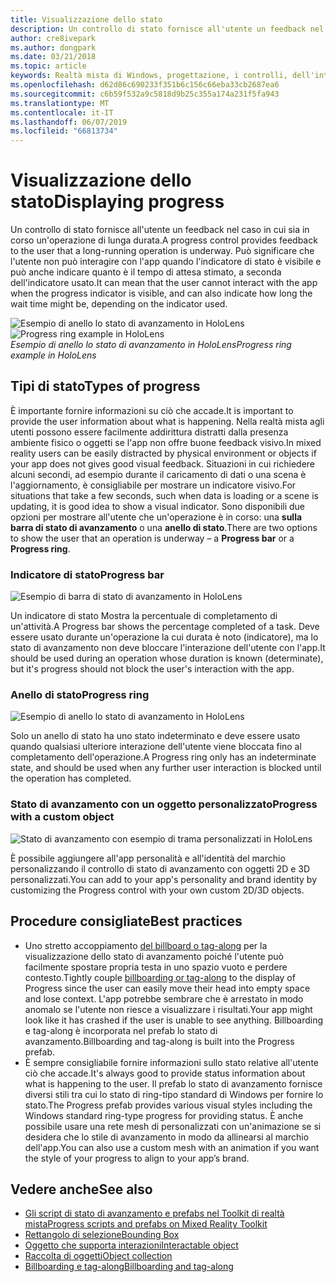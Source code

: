 ```yaml
---
title: Visualizzazione dello stato
description: Un controllo di stato fornisce all'utente un feedback nel caso in cui sia in corso un'operazione di lunga durata.
author: cre8ivepark
ms.author: dongpark
ms.date: 03/21/2018
ms.topic: article
keywords: Realtà mista di Windows, progettazione, i controlli, dell'interfaccia utente, esperienza utente
ms.openlocfilehash: d62d86c690233f351b6c156c66eba33cb2687ea6
ms.sourcegitcommit: c6b59f532a9c5818d9b25c355a174a231f5fa943
ms.translationtype: MT
ms.contentlocale: it-IT
ms.lasthandoff: 06/07/2019
ms.locfileid: "66813734"
---
```

# <a name="displaying-progress"></a><span data-ttu-id="c3ea1-104">Visualizzazione dello stato</span><span class="sxs-lookup"><span data-stu-id="c3ea1-104">Displaying progress</span></span>

<span data-ttu-id="c3ea1-105">Un controllo di stato fornisce all'utente un feedback nel caso in cui sia in corso un'operazione di lunga durata.</span><span class="sxs-lookup"><span data-stu-id="c3ea1-105">A progress control provides feedback to the user that a long-running operation is underway.</span></span> <span data-ttu-id="c3ea1-106">Può significare che l'utente non può interagire con l'app quando l'indicatore di stato è visibile e può anche indicare quanto è il tempo di attesa stimato, a seconda dell'indicatore usato.</span><span class="sxs-lookup"><span data-stu-id="c3ea1-106">It can mean that the user cannot interact with the app when the progress indicator is visible, and can also indicate how long the wait time might be, depending on the indicator used.</span></span>

<span data-ttu-id="c3ea1-107">![Esempio di anello lo stato di avanzamento in HoloLens](images/HoloLens2_Loader.gif)</span><span class="sxs-lookup"><span data-stu-id="c3ea1-107">![Progress ring example in HoloLens](images/HoloLens2_Loader.gif)</span></span><br>
<span data-ttu-id="c3ea1-108">*Esempio di anello lo stato di avanzamento in HoloLens*</span><span class="sxs-lookup"><span data-stu-id="c3ea1-108">*Progress ring example in HoloLens*</span></span>

## <a name="types-of-progress"></a><span data-ttu-id="c3ea1-109">Tipi di stato</span><span class="sxs-lookup"><span data-stu-id="c3ea1-109">Types of progress</span></span>

<span data-ttu-id="c3ea1-110">È importante fornire informazioni su ciò che accade.</span><span class="sxs-lookup"><span data-stu-id="c3ea1-110">It is important to provide the user information about what is happening.</span></span> <span data-ttu-id="c3ea1-111">Nella realtà mista agli utenti possono essere facilmente addirittura distratti dalla presenza ambiente fisico o oggetti se l'app non offre buone feedback visivo.</span><span class="sxs-lookup"><span data-stu-id="c3ea1-111">In mixed reality users can be easily distracted by physical environment or objects if your app does not gives good visual feedback.</span></span> <span data-ttu-id="c3ea1-112">Situazioni in cui richiedere alcuni secondi, ad esempio durante il caricamento di dati o una scena è l'aggiornamento, è consigliabile per mostrare un indicatore visivo.</span><span class="sxs-lookup"><span data-stu-id="c3ea1-112">For situations that take a few seconds, such when data is loading or a scene is updating, it is good idea to show a visual indicator.</span></span> <span data-ttu-id="c3ea1-113">Sono disponibili due opzioni per mostrare all'utente che un'operazione è in corso: una **sulla barra di stato di avanzamento** o una **anello di stato**.</span><span class="sxs-lookup"><span data-stu-id="c3ea1-113">There are two options to show the user that an operation is underway – a **Progress bar** or a **Progress ring**.</span></span>

### <a name="progress-bar"></a><span data-ttu-id="c3ea1-114">Indicatore di stato</span><span class="sxs-lookup"><span data-stu-id="c3ea1-114">Progress bar</span></span>

![Esempio di barra di stato di avanzamento in HoloLens](images/640px-progressbar.jpg)

<span data-ttu-id="c3ea1-116">Un indicatore di stato Mostra la percentuale di completamento di un'attività.</span><span class="sxs-lookup"><span data-stu-id="c3ea1-116">A Progress bar shows the percentage completed of a task.</span></span> <span data-ttu-id="c3ea1-117">Deve essere usato durante un'operazione la cui durata è noto (indicatore), ma lo stato di avanzamento non deve bloccare l'interazione dell'utente con l'app.</span><span class="sxs-lookup"><span data-stu-id="c3ea1-117">It should be used during an operation whose duration is known (determinate), but it's progress should not block the user's interaction with the app.</span></span>

### <a name="progress-ring"></a><span data-ttu-id="c3ea1-118">Anello di stato</span><span class="sxs-lookup"><span data-stu-id="c3ea1-118">Progress ring</span></span>

![Esempio di anello lo stato di avanzamento in HoloLens](images/640px-progressring.jpg)

<span data-ttu-id="c3ea1-120">Solo un anello di stato ha uno stato indeterminato e deve essere usato quando qualsiasi ulteriore interazione dell'utente viene bloccata fino al completamento dell'operazione.</span><span class="sxs-lookup"><span data-stu-id="c3ea1-120">A Progress ring only has an indeterminate state, and should be used when any further user interaction is blocked until the operation has completed.</span></span>

### <a name="progress-with-a-custom-object"></a><span data-ttu-id="c3ea1-121">Stato di avanzamento con un oggetto personalizzato</span><span class="sxs-lookup"><span data-stu-id="c3ea1-121">Progress with a custom object</span></span>

![Stato di avanzamento con esempio di trama personalizzati in HoloLens](images/640px-progresscustom.jpg)

<span data-ttu-id="c3ea1-123">È possibile aggiungere all'app personalità e all'identità del marchio personalizzando il controllo di stato di avanzamento con oggetti 2D e 3D personalizzati.</span><span class="sxs-lookup"><span data-stu-id="c3ea1-123">You can add to your app's personality and brand identity by customizing the Progress control with your own custom 2D/3D objects.</span></span>

## <a name="best-practices"></a><span data-ttu-id="c3ea1-124">Procedure consigliate</span><span class="sxs-lookup"><span data-stu-id="c3ea1-124">Best practices</span></span>
* <span data-ttu-id="c3ea1-125">Uno stretto accoppiamento [del billboard o tag-along](billboarding-and-tag-along.md) per la visualizzazione dello stato di avanzamento poiché l'utente può facilmente spostare propria testa in uno spazio vuoto e perdere contesto.</span><span class="sxs-lookup"><span data-stu-id="c3ea1-125">Tightly couple [billboarding or tag-along](billboarding-and-tag-along.md) to the display of Progress since the user can easily move their head into empty space and lose context.</span></span> <span data-ttu-id="c3ea1-126">L'app potrebbe sembrare che è arrestato in modo anomalo se l'utente non riesce a visualizzare i risultati.</span><span class="sxs-lookup"><span data-stu-id="c3ea1-126">Your app might look like it has crashed if the user is unable to see anything.</span></span> <span data-ttu-id="c3ea1-127">Billboarding e tag-along è incorporata nel prefab lo stato di avanzamento.</span><span class="sxs-lookup"><span data-stu-id="c3ea1-127">Billboarding and tag-along is built into the Progress prefab.</span></span>
* <span data-ttu-id="c3ea1-128">È sempre consigliabile fornire informazioni sullo stato relative all'utente ciò che accade.</span><span class="sxs-lookup"><span data-stu-id="c3ea1-128">It's always good to provide status information about what is happening to the user.</span></span> <span data-ttu-id="c3ea1-129">Il prefab lo stato di avanzamento fornisce diversi stili tra cui lo stato di ring-tipo standard di Windows per fornire lo stato.</span><span class="sxs-lookup"><span data-stu-id="c3ea1-129">The Progress prefab provides various visual styles including the Windows standard ring-type progress for providing status.</span></span> <span data-ttu-id="c3ea1-130">È anche possibile usare una rete mesh di personalizzati con un'animazione se si desidera che lo stile di avanzamento in modo da allinearsi al marchio dell'app.</span><span class="sxs-lookup"><span data-stu-id="c3ea1-130">You can also use a custom mesh with an animation if you want the style of your progress to align to your app’s brand.</span></span>

## <a name="see-also"></a><span data-ttu-id="c3ea1-131">Vedere anche</span><span class="sxs-lookup"><span data-stu-id="c3ea1-131">See also</span></span>
* [<span data-ttu-id="c3ea1-132">Gli script di stato di avanzamento e prefabs nel Toolkit di realtà mista</span><span class="sxs-lookup"><span data-stu-id="c3ea1-132">Progress scripts and prefabs on Mixed Reality Toolkit</span></span>](https://github.com/microsoft/MixedRealityToolkit-Unity/tree/mrtk_development/Assets/MixedRealityToolkit.SDK/Features/UX/Prefabs/Loader)
* [<span data-ttu-id="c3ea1-133">Rettangolo di selezione</span><span class="sxs-lookup"><span data-stu-id="c3ea1-133">Bounding Box</span></span>](app-bar-and-bounding-box.md)
* [<span data-ttu-id="c3ea1-134">Oggetto che supporta interazioni</span><span class="sxs-lookup"><span data-stu-id="c3ea1-134">Interactable object</span></span>](interactable-object.md)
* [<span data-ttu-id="c3ea1-135">Raccolta di oggetti</span><span class="sxs-lookup"><span data-stu-id="c3ea1-135">Object collection</span></span>](object-collection.md)
* [<span data-ttu-id="c3ea1-136">Billboarding e tag-along</span><span class="sxs-lookup"><span data-stu-id="c3ea1-136">Billboarding and tag-along</span></span>](billboarding-and-tag-along.md)
